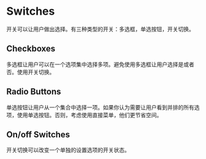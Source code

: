 # Switches
开关可以让用户做出选择。有三种类型的开关：多选框，单选按钮，开关切换。

## Checkboxes
多选框让用户可以在一个选项集中选择多项。避免使用多选框让用户选择是或者否。使用开关切换。

## Radio Buttons
单选按钮让用户从一个集合中选择一项。如果你认为需要让用户看到并排的所有选项，使用单选按钮。否则，考虑使用直接菜单，他们更节省空间。

## On/off Switches
开关切换可以改变一个单独的设置选项的开关状态。
